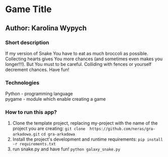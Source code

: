 # Game Title
## Author: Karolina Wypych

### Short description
If my version of Snake You have to eat as much broccoli
as possible. Collecting hearts gives You more chances 
(and sometimes even makes you longer!!!).
But You must to be careful. Colliding with fences or yourself decrement chances.
Have fun!

### Technologies
Python - programming language\
pygame - module which enable creating a game


### How to run this app?
1. Clone the template project, replacing my-project with the name of the project you are creating: 
`git clone  https://github.com/neras/gra-arkadowa.git`
`cd gra-arkadowa `
2. Install the project's development and runtime requirements:
`pip install -r requirements.txt`
3. run snake.py and have fun!
`python galaxy_snake.py`
